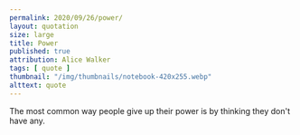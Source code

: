 ```yaml
---
permalink: 2020/09/26/power/
layout: quotation
size: large
title: Power
published: true
attribution: Alice Walker
tags: [ quote ]
thumbnail: "/img/thumbnails/notebook-420x255.webp"
alttext: quote
---
```


The most common way people give up their power is by thinking they don't have any.

